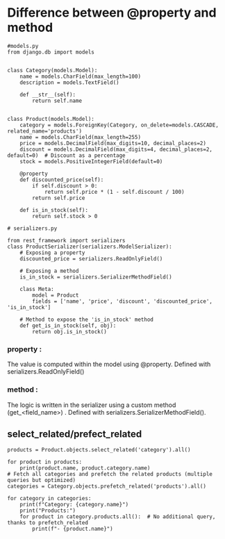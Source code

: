 # Difference between @property and method
   

```
#models.py
from django.db import models


class Category(models.Model):
    name = models.CharField(max_length=100)
    description = models.TextField()

    def __str__(self):
        return self.name


class Product(models.Model):
    category = models.ForeignKey(Category, on_delete=models.CASCADE, related_name='products')
    name = models.CharField(max_length=255)
    price = models.DecimalField(max_digits=10, decimal_places=2)
    discount = models.DecimalField(max_digits=4, decimal_places=2, default=0)  # Discount as a percentage
    stock = models.PositiveIntegerField(default=0)

    @property
    def discounted_price(self):
        if self.discount > 0:
            return self.price * (1 - self.discount / 100)
        return self.price

    def is_in_stock(self):
        return self.stock > 0

# serializers.py

from rest_framework import serializers
class ProductSerializer(serializers.ModelSerializer):
    # Exposing a property
    discounted_price = serializers.ReadOnlyField()
    
    # Exposing a method
    is_in_stock = serializers.SerializerMethodField()

    class Meta:
        model = Product
        fields = ['name', 'price', 'discount', 'discounted_price', 'is_in_stock']

    # Method to expose the 'is_in_stock' method
    def get_is_in_stock(self, obj):
        return obj.is_in_stock()

```

### property :
The value is computed within the model using @property. Defined with serializers.ReadOnlyField()
### method :
The logic is written in the serializer using a custom method (get_<field_name>) . Defined with serializers.SerializerMethodField().

## select_related/prefect_related

```
products = Product.objects.select_related('category').all()

for product in products:
    print(product.name, product.category.name)
# Fetch all categories and prefetch the related products (multiple queries but optimized)
categories = Category.objects.prefetch_related('products').all()

for category in categories:
    print(f"Category: {category.name}")
    print("Products:")
    for product in category.products.all():  # No additional query, thanks to prefetch_related
        print(f"- {product.name}")
```
